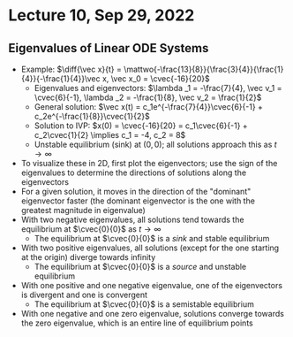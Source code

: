 # Lecture 10, Sep 29, 2022

## Eigenvalues of Linear ODE Systems

* Example: $\diff{\vec x}{t} = \mattwo{-\frac{13}{8}}{\frac{3}{4}}{\frac{1}{4}}{-\frac{1}{4}}\vec x, \vec x_0 = \cvec{-16}{20}$
	* Eigenvalues and eigenvectors: $\lambda _1 = -\frac{7}{4}, \vec v_1 = \cvec{6}{-1}, \lambda _2 = -\frac{1}{8}, \vec v_2 = \frac{1}{2}$
	* General solution: $\vec x(t) = c_1e^{-\frac{7}{4}}\cvec{6}{-1} + c_2e^{-\frac{1}{8}}\cvec{1}{2}$
	* Solution to IVP: $x(0) = \cvec{-16}{20} = c_1\cvec{6}{-1} + c_2\cvec{1}{2} \implies c_1 = -4, c_2 = 8$
	* Unstable equilibrium (sink) at $(0, 0)$; all solutions approach this as $t \to \infty$
* To visualize these in 2D, first plot the eigenvectors; use the sign of the eigenvalues to determine the directions of solutions along the eigenvectors
* For a given solution, it moves in the direction of the "dominant" eigenvector faster (the dominant eigenvector is the one with the greatest magnitude in eigenvalue)
* With two negative eigenvalues, all solutions tend towards the equilibrium at $\cvec{0}{0}$ as $t \to \infty$
	* The equilibrium at $\cvec{0}{0}$ is a *sink* and stable equilibrium
* With two positive eigenvalues, all solutions (except for the one starting at the origin) diverge towards infinity
	* The equilibrium at $\cvec{0}{0}$ is a *source* and unstable equilibrium
* With one positive and one negative eigenvalue, one of the eigenvectors is divergent and one is convergent
	* The equilibrium at $\cvec{0}{0}$ is a semistable equilibrium
* With one negative and one zero eigenvalue, solutions converge towards the zero eigenvalue, which is an entire line of equilibrium points

